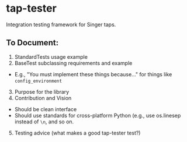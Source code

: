# tap-tester
Integration testing framework for Singer taps.

## To Document:

1. StandardTests usage example
2. BaseTest subclassing requirements and example
  - E.g., "You must implement these things because..." for things like `config_environment`
3. Purpose for the library
4. Contribution and Vision
  - Should be clean interface
  - Should use standards for cross-platform Python (e.g., use os.linesep instead of `\n`, and so on.
5. Testing advice (what makes a good tap-tester test?)
